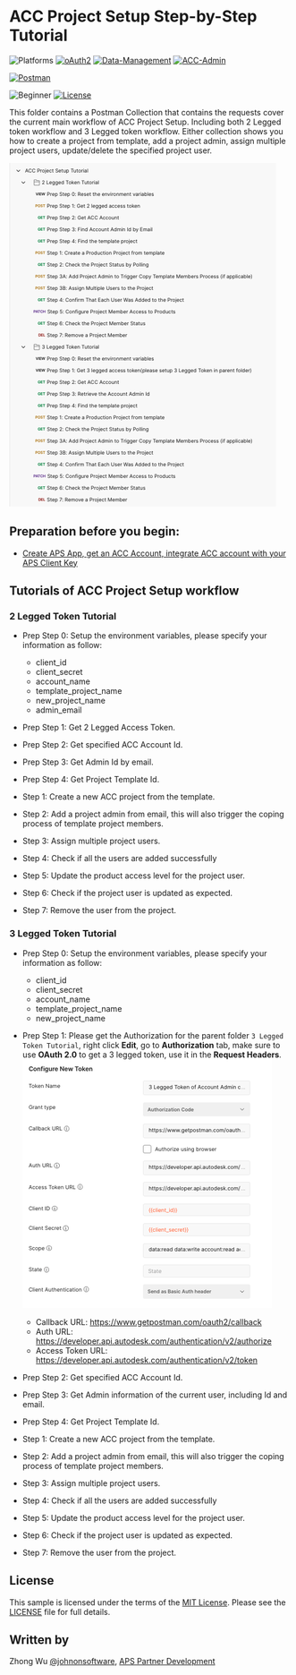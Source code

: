 # ACC Project Setup Step-by-Step Tutorial

![Platforms](https://img.shields.io/badge/Web-Windows|MacOS-lightgray.svg)
[![oAuth2](https://img.shields.io/badge/Authentication-v2-green.svg)](http://developer.autodesk.com/)
[![Data-Management](https://img.shields.io/badge/Data%20Management-v2-green.svg)](http://developer.autodesk.com/)
[![ACC-Admin](https://img.shields.io/badge/ACC%20Admin-V1-green.svg)](http://developer.autodesk.com/)

[![Postman](https://img.shields.io/badge/Postman-v7-orange.svg)](https://www.getpostman.com/)

![Beginner](https://img.shields.io/badge/Level-Beginner-green.svg)
[![License](https://img.shields.io/:license-MIT-blue.svg)](http://opensource.org/licenses/MIT)

This folder contains a Postman Collection that contains the requests cover the current main workflow of ACC Project Setup. Including both 2 Legged token workflow and 3 Legged token workflow. Either collection shows you how to create a project from template, add a project admin, assign multiple project users, update/delete the specified project user.

![Collection](Img/collection.png)


## Preparation before you begin:
- [Create APS App, get an ACC Account, integrate ACC account with your APS Client Key](https://forge.autodesk.com/en/docs/bim360/v1/tutorials/getting-started/get-access-to-account/)


## Tutorials of ACC Project Setup workflow

### 2 Legged Token Tutorial
- Prep Step 0: Setup the environment variables, please specify your information as follow:
    - client_id
    - client_secret
    - account_name
    - template_project_name
    - new_project_name
    - admin_email

- Prep Step 1: Get 2 Legged Access Token.
- Prep Step 2: Get specified ACC Account Id.
- Prep Step 3: Get Admin Id by email.
- Prep Step 4: Get Project Template Id.
- Step 1: Create a new ACC project from the template.
- Step 2: Add a project admin from email, this will also trigger the coping process of template project members. 
- Step 3: Assign multiple project users.
- Step 4: Check if all the users are added successfully
- Step 5: Update the product access level for the project user.
- Step 6: Check if the project user is updated as expected.
- Step 7: Remove the user from the project.

### 3 Legged Token Tutorial
- Prep Step 0: Setup the environment variables, please specify your information as follow:
    - client_id
    - client_secret
    - account_name
    - template_project_name
    - new_project_name

- Prep Step 1: Please get the Authorization for the parent folder `3 Legged Token Tutorial`, right click **Edit**, go to **Authorization** tab, make sure to use **OAuth 2.0** to get a 3 legged token, use it in the **Request Headers**.
![3leggedToken](Img/3leggedToken.png)
    - Callback URL: https://www.getpostman.com/oauth2/callback
    - Auth URL: https://developer.api.autodesk.com/authentication/v2/authorize 
    - Access Token URL: https://developer.api.autodesk.com/authentication/v2/token

- Prep Step 2: Get specified ACC Account Id.
- Prep Step 3: Get Admin information of the current user, including Id and email.
- Prep Step 4: Get Project Template Id.
- Step 1: Create a new ACC project from the template.
- Step 2: Add a project admin from email, this will also trigger the coping process of template project members. 
- Step 3: Assign multiple project users.
- Step 4: Check if all the users are added successfully
- Step 5: Update the product access level for the project user.
- Step 6: Check if the project user is updated as expected.
- Step 7: Remove the user from the project.


## License
This sample is licensed under the terms of the [MIT License](http://opensource.org/licenses/MIT). Please see the [LICENSE](LICENSE) file for full details.

## Written by
Zhong Wu [@johnonsoftware](https://twitter.com/johnonsoftware), [APS Partner Development](http://forge.autodesk.com)
